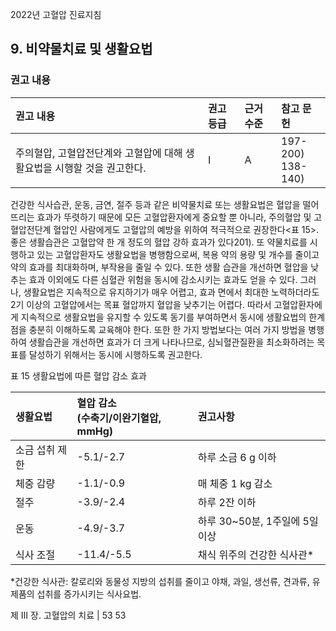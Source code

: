 2022년 고혈압 진료지침

## 9. 비약물치료 및 생활요법

### 권고 내용

| 권고 내용                                                              | 권고 등급 | 근거 수준 | 참고 문헌      |
| :--------------------------------------------------------------------- | :-------- | :-------- | :------------- |
| 주의혈압, 고혈압전단계와 고혈압에 대해 생활요법을 시행할 것을 권고한다. | I         | A         | 197-200) <br> 138-140) |

건강한 식사습관, 운동, 금연, 절주 등과 같은 비약물치료 또는 생활요법은 혈압을 떨어뜨리는 효과가 뚜렷하기 때문에 모든 고혈압환자에게 중요할 뿐 아니라, 주의혈압 및 고혈압전단계 혈압인 사람에게도 고혈압의 예방을 위하여 적극적으로 권장한다<표 15>. 좋은 생활습관은 고혈압약 한 개 정도의 혈압 강하 효과가 있다201). 또 약물치료를 시행하고 있는 고혈압환자도 생활요법을 병행함으로써, 복용 약의 용량 및 개수를 줄이고 약의 효과를 최대화하며, 부작용을 줄일 수 있다. 또한 생활 습관을 개선하면 혈압을 낮추는 효과 이외에도 다른 심혈관 위험을 동시에 감소시키는 효과도 얻을 수 있다. 그러나, 생활요법은 지속적으로 유지하기가 매우 어렵고, 효과 면에서 최대한 노력하더라도 2기 이상의 고혈압에서는 목표 혈압까지 혈압을 낮추기는 어렵다. 따라서 고혈압환자에게 지속적으로 생활요법을 유지할 수 있도록 동기를 부여하면서 동시에 생활요법의 한계점을 충분히 이해하도록 교육해야 한다. 또한 한 가지 방법보다는 여러 가지 방법을 병행하여 생활습관을 개선하면 효과가 더 크게 나타나므로, 심뇌혈관질환을 최소화하려는 목표를 달성하기 위해서는 동시에 시행하도록 권고한다.

표 15 생활요법에 따른 혈압 감소 효과

| 생활요법       | 혈압 감소 <br> (수축기/이완기혈압, mmHg) | 권고사항                           |
| :------------- | :------------------------------------- | :--------------------------------- |
| 소금 섭취 제한 | -5.1/-2.7                              | 하루 소금 6 g 이하                 |
| 체중 감량      | -1.1/-0.9                              | 매 체중 1 kg 감소                  |
| 절주           | -3.9/-2.4                              | 하루 2잔 이하                      |
| 운동           | -4.9/-3.7                              | 하루 30~50분, 1주일에 5일 이상     |
| 식사 조절      | -11.4/-5.5                             | 채식 위주의 건강한 식사관*         |

\*건강한 식사관: 칼로리와 동물성 지방의 섭취를 줄이고 야채, 과일, 생선류, 견과류, 유제품의 섭취를 증가시키는 식사요법.

제 III 장. 고혈압의 치료 | 53
<PAGE>53